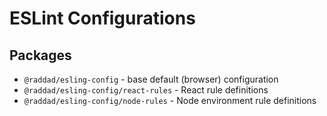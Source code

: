 # ESLint Configurations

## Packages
- `@raddad/esling-config` - base default (browser) configuration
- `@raddad/esling-config/react-rules` - React rule definitions
- `@raddad/esling-config/node-rules` - Node environment rule definitions
